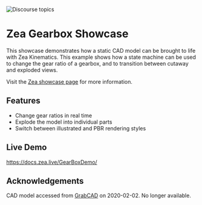 ![Discourse topics](https://img.shields.io/discourse/topics?color=f9ce03&label=Community&logo=Zea&logoColor=2d2d2d&server=https%3A%2F%2Fcommunity.zea.live%2F)

# Zea Gearbox Showcase
This showcase demonstrates how a static CAD model can be brought to life with Zea Kinematics. This example shows how a state machine can be used to change the gear ratio of a gearbox, and to transition between cutaway and exploded views.

Visit the [Zea showcase page](https://blog.zea.live/en/showcase/gearbox) for more information.

## Features
- Change gear ratios in real time
- Explode the model into individual parts
- Switch between illustrated and PBR rendering styles

## Live Demo
https://docs.zea.live/GearBoxDemo/

## Acknowledgements

CAD model accessed from [GrabCAD](https://grabcad.com/) on 2020-02-02. No longer available.
